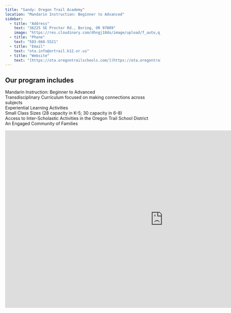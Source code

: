 ```yaml
---
title: "Sandy: Oregon Trail Academy"
location: "Mandarin Instruction: Beginner to Advanced"
sidebar:
  - title: "Address"
    text: "36225 SE Proctor Rd., Boring, OR 97009"
    image: "https://res.cloudinary.com/dhngj18do/image/upload/f_auto,q_auto/v1/images/activities/design_img__wfqeim"
  - title: "Phone"
    text: "503-668-5521"
  - title: "Email"
    text: "ota.info@ortrail.k12.or.us"
  - title: "Website"
    text: "[https://ota.oregontrailschools.com/](https://ota.oregontrailschools.com/)"
---
```


## Our program includes

Mandarin Instruction: Beginner to Advanced  
Transdisciplinary Curriculum focused on making connections across subjects   
Experiential Learning Activities  
Small Class Sizes (28 capacity in K-5; 30 capacity in 6-8)  
Access to Inter-Scholastic Activities in the Oregon Trail School District  
An Engaged Community of Families  

<iframe width="1022" height="575" src="https://www.youtube.com/embed/4iRkL0H70tA" title="OTA spotlight" frameborder="0" allow="accelerometer; autoplay; clipboard-write; encrypted-media; gyroscope; picture-in-picture; web-share" referrerpolicy="strict-origin-when-cross-origin" allowfullscreen></iframe>
